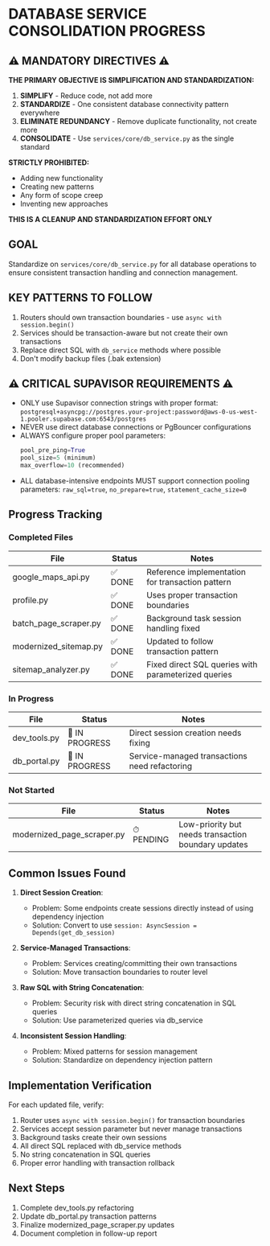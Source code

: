 # DATABASE SERVICE CONSOLIDATION PROGRESS

## ⚠️ MANDATORY DIRECTIVES ⚠️

**THE PRIMARY OBJECTIVE IS SIMPLIFICATION AND STANDARDIZATION:**

1. **SIMPLIFY** - Reduce code, not add more
2. **STANDARDIZE** - One consistent database connectivity pattern everywhere
3. **ELIMINATE REDUNDANCY** - Remove duplicate functionality, not create more
4. **CONSOLIDATE** - Use `services/core/db_service.py` as the single standard

**STRICTLY PROHIBITED:**
- Adding new functionality
- Creating new patterns
- Any form of scope creep
- Inventing new approaches

**THIS IS A CLEANUP AND STANDARDIZATION EFFORT ONLY**

## GOAL
Standardize on `services/core/db_service.py` for all database operations to ensure consistent transaction handling and connection management.

## KEY PATTERNS TO FOLLOW
1. Routers should own transaction boundaries - use `async with session.begin()`
2. Services should be transaction-aware but not create their own transactions
3. Replace direct SQL with `db_service` methods where possible
4. Don't modify backup files (.bak extension)

## ⚠️ CRITICAL SUPAVISOR REQUIREMENTS ⚠️
- ONLY use Supavisor connection strings with proper format:
  `postgresql+asyncpg://postgres.your-project:password@aws-0-us-west-1.pooler.supabase.com:6543/postgres`
- NEVER use direct database connections or PgBouncer configurations
- ALWAYS configure proper pool parameters:
  ```python
  pool_pre_ping=True
  pool_size=5 (minimum)
  max_overflow=10 (recommended)
  ```
- ALL database-intensive endpoints MUST support connection pooling parameters:
  `raw_sql=true`, `no_prepare=true`, `statement_cache_size=0`

## Progress Tracking

### Completed Files
| File | Status | Notes |
|------|--------|-------|
| google_maps_api.py | ✅ DONE | Reference implementation for transaction pattern |
| profile.py | ✅ DONE | Uses proper transaction boundaries |
| batch_page_scraper.py | ✅ DONE | Background task session handling fixed |
| modernized_sitemap.py | ✅ DONE | Updated to follow transaction pattern |
| sitemap_analyzer.py | ✅ DONE | Fixed direct SQL queries with parameterized queries |

### In Progress
| File | Status | Notes |
|------|--------|-------|
| dev_tools.py | 🔄 IN PROGRESS | Direct session creation needs fixing |
| db_portal.py | 🔄 IN PROGRESS | Service-managed transactions need refactoring |

### Not Started
| File | Status | Notes |
|------|--------|-------|
| modernized_page_scraper.py | ⏱ PENDING | Low-priority but needs transaction boundary updates |

## Common Issues Found

1. **Direct Session Creation**:
   - Problem: Some endpoints create sessions directly instead of using dependency injection
   - Solution: Convert to use `session: AsyncSession = Depends(get_db_session)`

2. **Service-Managed Transactions**:
   - Problem: Services creating/committing their own transactions
   - Solution: Move transaction boundaries to router level

3. **Raw SQL with String Concatenation**:
   - Problem: Security risk with direct string concatenation in SQL queries
   - Solution: Use parameterized queries via db_service

4. **Inconsistent Session Handling**:
   - Problem: Mixed patterns for session management
   - Solution: Standardize on dependency injection pattern

## Implementation Verification

For each updated file, verify:
1. Router uses `async with session.begin()` for transaction boundaries
2. Services accept session parameter but never manage transactions
3. Background tasks create their own sessions
4. All direct SQL replaced with db_service methods
5. No string concatenation in SQL queries
6. Proper error handling with transaction rollback

## Next Steps

1. Complete dev_tools.py refactoring
2. Update db_portal.py transaction patterns
3. Finalize modernized_page_scraper.py updates
4. Document completion in follow-up report

